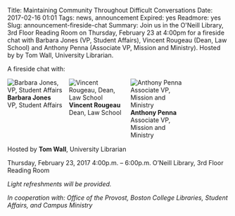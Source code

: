 Title: Maintaining Community Throughout Difficult Conversations
Date: 2017-02-16 01:01 
Tags: news, announcement
Expired: yes 
Readmore: yes
Slug: announcement-fireside-chat
Summary: Join us in the O'Neill Library, 3rd Floor Reading Room on Thursday, February 23 at 4:00pm for a fireside chat with Barbara Jones (VP, Student Affairs), Vincent Rougeau (Dean, Law School) and	Anthony Penna (Associate VP, Mission and Ministry). Hosted by by Tom Wall, University Librarian.

A fireside chat with:

<div style="width: 100%; margin: 0 0 15px 0;" >
<div style="width: 25%; display: inline-block; vertical-align: top; margin: 0 10px 0 0;">
<img src="/theme/img/news/2017-02/fireside_01.png" alt="Barbara Jones, VP, Student Affairs" style="display: block;">
<strong>Barbara Jones</strong> <br />
VP, Student Affairs
</div>

<div style="width: 25%; display: inline-block; vertical-align: top; margin: 0 10px 0 0;">
<img src="/theme/img/news/2017-02/fireside_02.png" alt="Vincent Rougeau, Dean, Law School" style="display: block;">
<strong>Vincent Rougeau</strong> <br />
Dean, Law School	
</div>

<div style="width: 25%; display: inline-block; vertical-align: top;">
<img src="/theme/img/news/2017-02/fireside_03.png" alt="Anthony Penna Associate VP, Mission and Ministry" style="display: block;">
<strong>Anthony Penna</strong> <br />
Associate VP, Mission and Ministry
</div>
</div>

Hosted by <strong>Tom Wall</strong>, University Librarian


Thursday, February 23, 2017
4:00p.m. – 6:00p.m.
O’Neill Library, 3rd Floor Reading Room

<em>Light refreshments will be provided.</em>

<em>In cooperation with: Office of the Provost, Boston College Libraries, Student Affairs, and Campus Ministry</em>


<!-- USEFUL CUT AND PASTE STUFF.

<img src="/theme/img/news/201X-XX/XXXX.png" alt="words" class="float_left">

<img src="/theme/img/news/201X-XX/XXXX.png" alt="words" class="float_right">

<a href="#" target="_blank" rel="noopener">

-->

